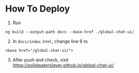 # How To Deploy
1. Run<br>
```
ng build --output-path docs --base-href ./global-chat-ui/
```
2. In `docs/index.html`, change line 6 to<br>
```
<base href="/global-chat-ui/">
```
3. After push and check, visit<br>
<a href="https://solidwaterslayer.github.io/global-chat-ui/" target="_blank">https://solidwaterslayer.github.io/global-chat-ui/</a>
